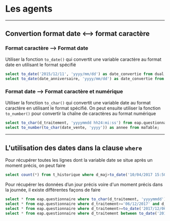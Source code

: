 # Les agents

----

## Convertion format date <--> format caractère

### Format caractère --> Format date
Utiliser la fonction `to_date()` qui convertit une variable caractère au format date en utilisant le format spécifié
```sql
select to_date('2015/12/11', 'yyyy/mm/dd') as date_convertie from dual;
select to_date(date_anniversaire, 'yyyy/mm/dd') as date_convertie from maTable;
```
### Format date --> Format caractère et numérique
Utiliser la fonction `to_char()` qui convertit une variable date au format caractère en utilisant le format spécifié. On peut ensuite utiliser la fonction `to_number()` pour convertir la chaîne de caractères au format numérique
```sql
select to_char(d_traitement, 'yyyymmdd hh24:mi:ss') from eap.questionnaire;
select to_number(to_char(date_vente, 'yyyy')) as annee from maTable;
```

----

## L'utilisation des dates dans la clause `where`
Pour récupérer toutes les lignes dont la variable date se situe après un moment précis, on peut faire
```sql
select count(*) from t_historique where d_maj>to_date('10/04/2017 15:50:00','dd/mm/yyyy hh24:mi:ss');
```
Pour récupérer les données d’un jour précis voire d'un moment précis dans la journée, il existe différentes façons de faire
```sql
select * from eap.questionnaire where to_char(d_traitement, 'yyyymmdd')='20170320';
select * from eap.questionnaire where d_traitement>='06/12/2017' and d_traitement<'07/12/2017';
select * from eap.questionnaire where d_traitement>=to_date('2017/12/06 09:32:00', 'yyyy/mm/dd hh24:mi:ss')and d_traitement<to_date('2017/12/06 18:00:00', 'yyyy/mm/dd hh24:mi:ss');
select * from eap.questionnaire where d_traitement between to_date('2017/12/06 09:30:00', 'yyyy/mm/dd hh24:mi:ss') and to_date('2017/12/06 18:00:00', 'yyyy/mm/dd hh24:mi:ss');
```
